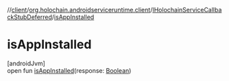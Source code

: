 //[client](../../../index.md)/[org.holochain.androidserviceruntime.client](../index.md)/[IHolochainServiceCallbackStubDeferred](index.md)/[isAppInstalled](is-app-installed.md)

# isAppInstalled

[androidJvm]\
open fun [isAppInstalled](is-app-installed.md)(response: [Boolean](https://kotlinlang.org/api/core/kotlin-stdlib/kotlin/-boolean/index.html))